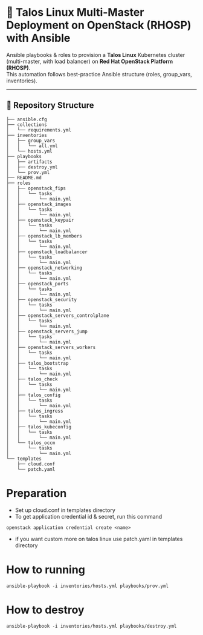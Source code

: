 # 🚀 Talos Linux Multi-Master Deployment on OpenStack (RHOSP) with Ansible

Ansible playbooks & roles to provision a **Talos Linux** Kubernetes cluster (multi-master, with load balancer) on **Red Hat OpenStack Platform (RHOSP)**.  
This automation follows best-practice Ansible structure (roles, group_vars, inventories).

---

## 📂 Repository Structure

```
├── ansible.cfg
├── collections
│   └── requirements.yml
├── inventories
│   ├── group_vars
│   │   └── all.yml
│   └── hosts.yml
├── playbooks
│   ├── artifacts
│   ├── destroy.yml
│   └── prov.yml
├── README.md
├── roles
│   ├── openstack_fips
│   │   └── tasks
│   │       └── main.yml
│   ├── openstack_images
│   │   └── tasks
│   │       └── main.yml
│   ├── openstack_keypair
│   │   └── tasks
│   │       └── main.yml
│   ├── openstack_lb_members
│   │   └── tasks
│   │       └── main.yml
│   ├── openstack_loadbalancer
│   │   └── tasks
│   │       └── main.yml
│   ├── openstack_networking
│   │   └── tasks
│   │       └── main.yml
│   ├── openstack_ports
│   │   └── tasks
│   │       └── main.yml
│   ├── openstack_security
│   │   └── tasks
│   │       └── main.yml
│   ├── openstack_servers_controlplane
│   │   └── tasks
│   │       └── main.yml
│   ├── openstack_servers_jump
│   │   └── tasks
│   │       └── main.yml
│   ├── openstack_servers_workers
│   │   └── tasks
│   │       └── main.yml
│   ├── talos_bootstrap
│   │   └── tasks
│   │       └── main.yml
│   ├── talos_check
│   │   └── tasks
│   │       └── main.yml
│   ├── talos_config
│   │   └── tasks
│   │       └── main.yml
│   ├── talos_ingress
│   │   └── tasks
│   │       └── main.yml
│   ├── talos_kubeconfig
│   │   └── tasks
│   │       └── main.yml
│   └── talos_occm
│       └── tasks
│           └── main.yml
└── templates
    ├── cloud.conf
    └── patch.yaml
```

# Preparation
- Set up cloud.conf in templates directory
- To get application credential id & secret, run this command
```
openstack application credential create <name>
```
- if you want custom more on talos linux use patch.yaml in templates directory

# How to running
```
ansible-playbook -i inventories/hosts.yml playbooks/prov.yml
```

# How to destroy
```
ansible-playbook -i inventories/hosts.yml playbooks/destroy.yml
```